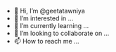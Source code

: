 - 👋 Hi, I’m @geetatawniya
- 👀 I’m interested in ...
- 🌱 I’m currently learning ...
- 💞️ I’m looking to collaborate on ...
- 📫 How to reach me ...

<!---
geetatawniya/geetatawniya is a ✨ special ✨ repository because its `README.md` (this file) appears on your GitHub profile.
You can click the Preview link to take a look at your changes.
--->
